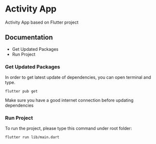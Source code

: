 # Activity App

Activity App based on Flutter project

## Documentation
 - Get Updated Packages
 - Run Project

### Get Updated Packages

In order to get latest update of dependencies, you can open terminal and type. 
```shell
flutter pub get
```
Make sure you have a good internet connection before updating dependencies

### Run Project

To run the project, please type this command under root folder:
```shell
flutter run lib/main.dart
```